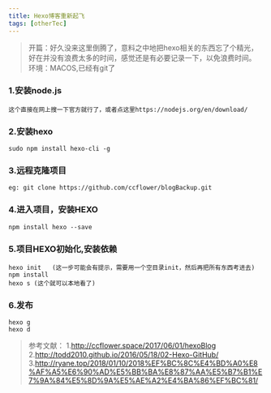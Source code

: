 ```yaml
---
title: Hexo博客重新起飞
tags: [otherTec]
---
```

>开篇：好久没来这里倒腾了，意料之中地把hexo相关的东西忘了个精光，好在并没有浪费太多的时间，感觉还是有必要记录一下，以免浪费时间。
环境：MACOS,已经有git了

<!-- more -->

### 1.安装node.js
    这个直接在网上搜一下官方就行了，或者点这里https://nodejs.org/en/download/
### 2.安装hexo
    sudo npm install hexo-cli -g
### 3.远程克隆项目
    eg: git clone https://github.com/ccflower/blogBackup.git
### 4.进入项目，安装HEXO
    npm install hexo --save
### 5.项目HEXO初始化,安装依赖
    hexo init   (这一步可能会有提示，需要用一个空目录init，然后再把所有东西考进去)
    npm install
    hexo s (这个就可以本地看了)
### 6.发布
    hexo g
    hexo d



>参考文献：
1.http://ccflower.space/2017/06/01/hexoBlog
2.http://todd2010.github.io/2016/05/18/02-Hexo-GitHub/
3.http://ryane.top/2018/01/10/2018%EF%BC%8C%E4%BD%A0%E8%AF%A5%E6%90%AD%E5%BB%BA%E8%87%AA%E5%B7%B1%E7%9A%84%E5%8D%9A%E5%AE%A2%E4%BA%86%EF%BC%81/